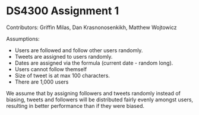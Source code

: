 # DS4300 Assignment 1
Contributors: Griffin Milas, Dan Krasnonosenkikh, Matthew Wojtowicz

Assumptions: 
* Users are followed and follow other users randomly. 
* Tweets are assigned to users randomly. 
* Dates are assigned via the formula (current date - random long).  
* Users cannot follow themself
* Size of tweet is at max 100 characters.
* There are 1,000 users

We assume that by assigning followers and tweets randomly instead of biasing, tweets and followers will be distributed fairly evenly amongst users, resulting in better performance than if they were biased.
